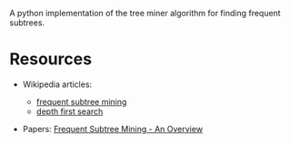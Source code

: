A python implementation of the tree miner algorithm for finding frequent subtrees.

# Resources

- Wikipedia articles:
    - [frequent subtree mining](https://en.wikipedia.org/wiki/Frequent_subtree_mining)
    - [depth first search](https://en.wikipedia.org/wiki/Depth-first_search#:~:text=Depth%2Dfirst%20search%20(DFS),along%20each%20branch%20before%20backtracking.)

- Papers:
    [Frequent Subtree Mining - An Overview](https://dial.uclouvain.be/pr/boreal/object/boreal%3A186573/datastream/PDF_01/view)